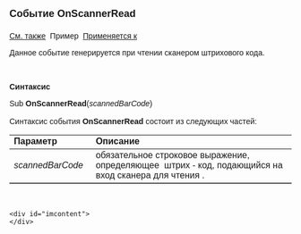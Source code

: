 ﻿<html>
<head>
<title>Системное событие Print</title>
</head>

<body>

<p><strong><font size="4" face="Arial">Событие OnScannerRead<br>
<br>
</font></strong><font face="Arial"><a href="../ScriptProcs/DocEvents.html">См. 
также</a>&nbsp;&nbsp;Пример</a>&nbsp; <a
href="../Defs/doc.html">Применяется к</a></font></p>

<p class="label"><font face="Arial">Данное событие генерируется при чтении сканером 
    штрихового кода. </font></p>
    <p class="label">&nbsp;</p>

<p class="label"><font face="Arial"><b>Синтаксис</b></font></p>

<p><font face="Arial">Sub <strong>OnScannerRead</strong>(<em>scannedBarCode</em>)<br>
<em>&nbsp;&nbsp;</em><br>
Синтаксис события <strong>OnScannerRead </strong>состоит из следующих частей:</font></p>

<table border="1" cellPadding="5" cols="2" frame="below" rules="rows">
<TBODY>
  <tr vAlign="top">
    <td class="label" width="29%"><font face="Arial"><b>Параметр</b></font></td>
    <td class="label" width="71%"><font face="Arial"><strong>Описание</strong></font></td>
  </tr>
  <tr>
    <td width="29%"><font face="Arial"><em>scannedBarCode</em></font></td>
    <td width="71%"><font face="Arial">обязательное строковое выражение, определяющее&nbsp; 
        штрих - код, подающийся на вход сканера для чтения .</font></td>
  </tr>
</table>

<p class="label">&nbsp;</p>

    <div id="imcontent">
    </div>

</body>
</html>
